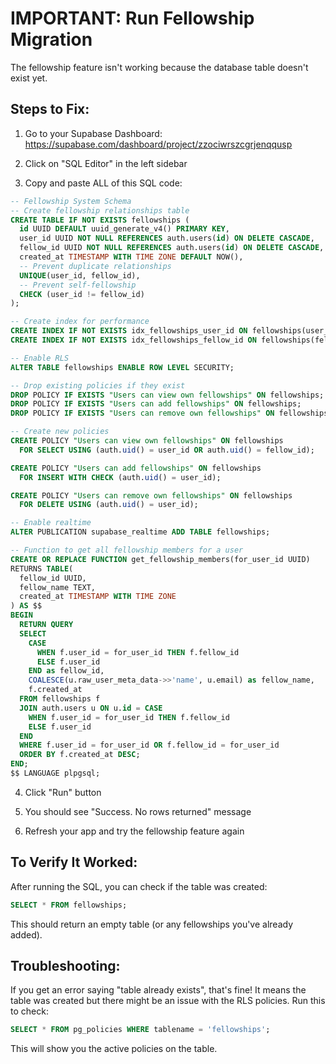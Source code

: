 # IMPORTANT: Run Fellowship Migration

The fellowship feature isn't working because the database table doesn't exist yet.

## Steps to Fix:

1. Go to your Supabase Dashboard: https://supabase.com/dashboard/project/zzociwrszcgrjenqqusp

2. Click on "SQL Editor" in the left sidebar

3. Copy and paste ALL of this SQL code:

```sql
-- Fellowship System Schema
-- Create fellowship relationships table
CREATE TABLE IF NOT EXISTS fellowships (
  id UUID DEFAULT uuid_generate_v4() PRIMARY KEY,
  user_id UUID NOT NULL REFERENCES auth.users(id) ON DELETE CASCADE,
  fellow_id UUID NOT NULL REFERENCES auth.users(id) ON DELETE CASCADE,
  created_at TIMESTAMP WITH TIME ZONE DEFAULT NOW(),
  -- Prevent duplicate relationships
  UNIQUE(user_id, fellow_id),
  -- Prevent self-fellowship
  CHECK (user_id != fellow_id)
);

-- Create index for performance
CREATE INDEX IF NOT EXISTS idx_fellowships_user_id ON fellowships(user_id);
CREATE INDEX IF NOT EXISTS idx_fellowships_fellow_id ON fellowships(fellow_id);

-- Enable RLS
ALTER TABLE fellowships ENABLE ROW LEVEL SECURITY;

-- Drop existing policies if they exist
DROP POLICY IF EXISTS "Users can view own fellowships" ON fellowships;
DROP POLICY IF EXISTS "Users can add fellowships" ON fellowships;
DROP POLICY IF EXISTS "Users can remove own fellowships" ON fellowships;

-- Create new policies
CREATE POLICY "Users can view own fellowships" ON fellowships
  FOR SELECT USING (auth.uid() = user_id OR auth.uid() = fellow_id);

CREATE POLICY "Users can add fellowships" ON fellowships
  FOR INSERT WITH CHECK (auth.uid() = user_id);

CREATE POLICY "Users can remove own fellowships" ON fellowships
  FOR DELETE USING (auth.uid() = user_id);

-- Enable realtime
ALTER PUBLICATION supabase_realtime ADD TABLE fellowships;

-- Function to get all fellowship members for a user
CREATE OR REPLACE FUNCTION get_fellowship_members(for_user_id UUID)
RETURNS TABLE(
  fellow_id UUID,
  fellow_name TEXT,
  created_at TIMESTAMP WITH TIME ZONE
) AS $$
BEGIN
  RETURN QUERY
  SELECT 
    CASE 
      WHEN f.user_id = for_user_id THEN f.fellow_id
      ELSE f.user_id
    END as fellow_id,
    COALESCE(u.raw_user_meta_data->>'name', u.email) as fellow_name,
    f.created_at
  FROM fellowships f
  JOIN auth.users u ON u.id = CASE 
    WHEN f.user_id = for_user_id THEN f.fellow_id
    ELSE f.user_id
  END
  WHERE f.user_id = for_user_id OR f.fellow_id = for_user_id
  ORDER BY f.created_at DESC;
END;
$$ LANGUAGE plpgsql;
```

4. Click "Run" button

5. You should see "Success. No rows returned" message

6. Refresh your app and try the fellowship feature again

## To Verify It Worked:

After running the SQL, you can check if the table was created:

```sql
SELECT * FROM fellowships;
```

This should return an empty table (or any fellowships you've already added).

## Troubleshooting:

If you get an error saying "table already exists", that's fine! It means the table was created but there might be an issue with the RLS policies. Run this to check:

```sql
SELECT * FROM pg_policies WHERE tablename = 'fellowships';
```

This will show you the active policies on the table.